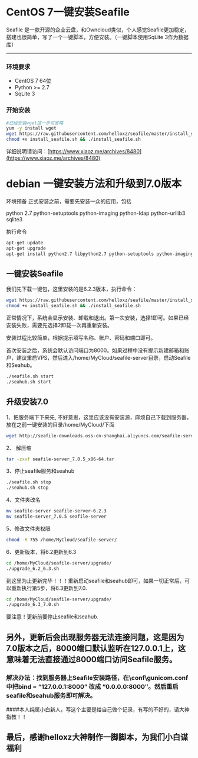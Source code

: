 # CentOS 7一键安装Seafile
Seafile 是一款开源的企业云盘，和Owncloud类似，个人感觉Seafile更加稳定，搭建也很简单，写了一个一键脚本，方便安装。（一键脚本使用SqLite 3作为数据库）
___

### 环境要求
* CentOS 7 64位
* Python >= 2.7
* SqLite 3

### 开始安装
```bash
#已经安装wget这一步可省略
yum -y install wget
wget https://raw.githubusercontent.com/helloxz/seafile/master/install_seafile.sh
chmod +x install_seafile.sh && ./install_seafile.sh
```

详细说明请访问：[https://www.xiaoz.me/archives/8480](https://www.xiaoz.me/archives/8480)

# debian 一键安装方法和升级到7.0版本
环境预备
正式安装之前，需要先安装一众的应用，包括

python 2.7
python-setuptools
python-imaging
python-ldap
python-urllib3
sqlite3

执行命令
```bash
apt-get update
apt-get upgrade
apt-get install python2.7 libpython2.7 python-setuptools python-imaging python-ldap python-urllib3 sqlite3
```
## 一键安装Seafile
我们先下载一键包，这里安装的是6.2.3版本，执行命令：
```bash
wget https://raw.githubusercontent.com/helloxz/seafile/master/install_seafile.sh
chmod +x install_seafile.sh && ./install_seafile.sh
```

正常情况下，系统会显示安装、卸载和退出。第一次安装，选择1即可。如果已经安装失败，需要先选择2卸载一次再重新安装。

安装过程比较简单，根据提示填写名称、账户、密码和端口即可。

首次安装之后，系统会默认访问端口为8000。如果过程中没有提示新建邮箱和账户，建议重启VPS，然后进入/home/MyCloud/seafile-server目录，启动Seafile和Seahub。
```bash
./seafile.sh start
./seahub.sh start
```
## 升级安装7.0

1、把服务端下下来先, 不好意思，这里应该没有安装源，麻烦自己下载到服务器，放在之前一键安装的目录/home/MyCloud/下面

```bash
wget http://seafile-downloads.oss-cn-shanghai.aliyuncs.com/seafile-server_7.0.5_x86-64.tar
```

2、 解压缩
```bash
tar -zxvf seafile-server_7.0.5_x86-64.tar
```

3、停止seafile服务和seahub
```bash
./seafile.sh stop
./seahub.sh stop
```

4、文件夹改名
```bash
mv seafile-server seafile-server-6.2.3
mv seafile-server_7.0.5 seafile-server
```

5、修改文件夹权限
```bash
chmod -R 755 /home/MyCloud/seafile-server/
```
6、更新版本，将6.2更新到6.3
```bash
cd /home/MyCloud/seafile-server/upgrade/
./upgrade_6.2_6.3.sh
```

到这里为止更新完毕！！！重新启动seafile和seahub即可，如果一切正常后，可以重新执行第5步，将6.3更新到7.0.

```bash
cd /home/MyCloud/seafile-server/upgrade/
./upgrade_6.3_7.0.sh
```
要注意！更新前要停止seafile和seahub.

## 另外，更新后会出现服务器无法连接问题，这是因为7.0版本之后，8000端口默认监听在127.0.0.1上，这意味着无法直接通过8000端口访问Seafile服务。
### 解决办法：找到服务器上Seafile安装路径，在\conf\gunicom.conf中把bind = “127.0.0.1:8000” 改成 “0.0.0.0:8000″。然后重启seafile和seahub服务即可解决。


####本人纯属小白新人，写这个主要是给自己做个记录，有写的不好的，请大神指教！！

## 最后，感谢helloxz大神制作一脚脚本，为我们小白谋福利
